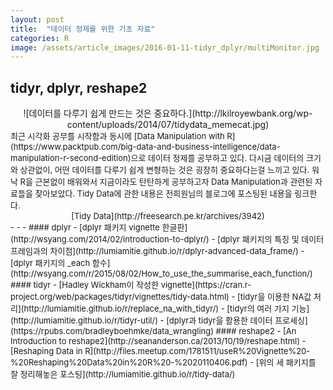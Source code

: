 ```yaml
---
layout: post
title:  "데이터 정제를 위한 기초 자료"
categories: R
image: /assets/article_images/2016-01-11-tidyr_dplyr/multiMonitor.jpg
---
```

## tidyr, dplyr, reshape2
<center> ![데이터를 다루기 쉽게 만드는 것은 중요하다.](http://lkilroyewbank.org/wp-content/uploads/2014/07/tidydata_memecat.jpg)</center>

<font size = 2>
최근 시각화 공부를 시작함과 동시에 [Data Manipulation with R](https://www.packtpub.com/big-data-and-business-intelligence/data-manipulation-r-second-edition)으로 데이터 정제를 공부하고 있다.
다시금 데이터의 크기와 상관없이, 어떤 데이터를 다루기 쉽게 변형하는 것은 굉장히 중요하다는걸 느끼고 있다.
워낙 R을 근본없이 배워와서 지금이라도 탄탄하게 공부하고자 Data Manipulation과 관련된 자료들을 찾아보았다.
Tidy Data에 관한 내용은 전희원님의 블로그에 포스팅된 내용을 링크한다.  
<center>[Tidy Data](http://freesearch.pe.kr/archives/3942)</center>
- - -
#### dplyr
<font size=2>
- [dplyr 패키지 vignette 한글판](http://wsyang.com/2014/02/introduction-to-dplyr/)  
- [dplyr 패키지의 특징 및 데이터 프레임과의 차이점](http://lumiamitie.github.io/r/dplyr-advanced-data_frame/)   
- [dplyr 패키지의 _each 함수](http://wsyang.com/r/2015/08/02/How_to_use_the_summarise_each_function/)
#### tidyr
<font size = 2>
- [Hadley Wickham이 작성한 vignette](https://cran.r-project.org/web/packages/tidyr/vignettes/tidy-data.html)  
- [tidyr을 이용한 NA값 처리](http://lumiamitie.github.io/r/replace_na_with_tidyr/)  
- [tidyr의 여러 가지 기능](http://lumiamitie.github.io/r/tidyr-util/)  
- [dplyr과 tidyr을 활용한 데이터 프로세싱](https://rpubs.com/bradleyboehmke/data_wrangling)
#### reshape2
<font size = 2>
- [An Introduction to reshape2](http://seananderson.ca/2013/10/19/reshape.html)  
- [Reshaping Data in R](http://files.meetup.com/1781511/useR%20Vignette%20-%20Reshaping%20Data%20in%20R%20-%2020110406.pdf)  
- [위의 세 패키지를 잘 정리해놓은 포스팅](http://lumiamitie.github.io/r/tidy-data/)
</font>
